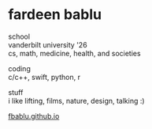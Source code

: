 # fardeen bablu

school  
vanderbilt university  '26  
cs, math, medicine, health, and societies  
  
coding  
c/c++, swift, python, r
  
stuff  
i like lifting, films, nature, design, talking :)

[fbablu.github.io](https://fbablu.github.io/)
